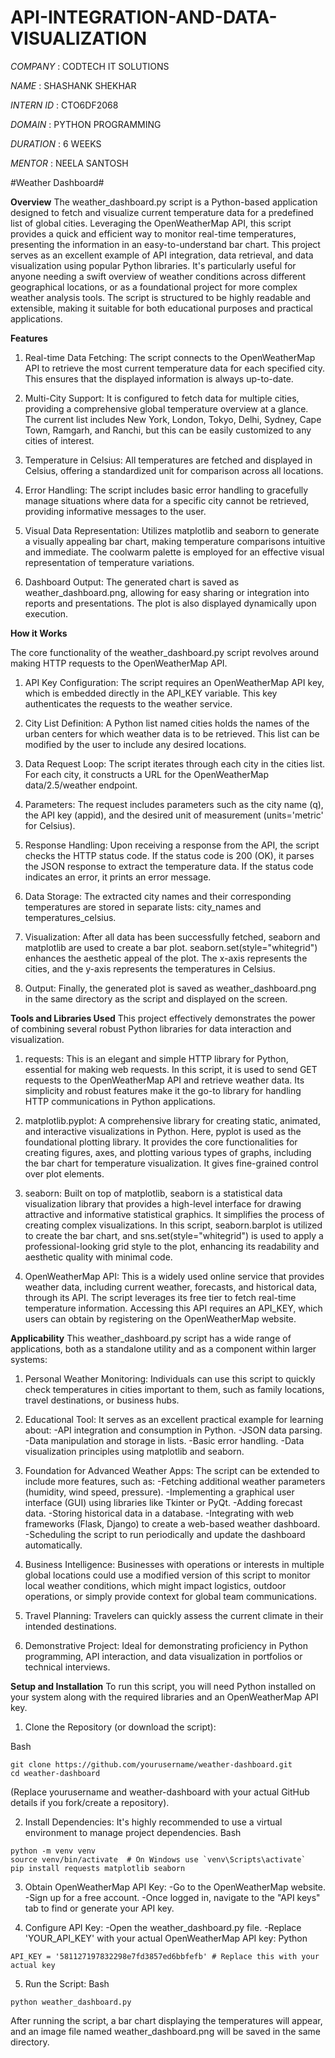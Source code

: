 # API-INTEGRATION-AND-DATA-VISUALIZATION

*COMPANY* : CODTECH IT SOLUTIONS

*NAME* : SHASHANK SHEKHAR

*INTERN ID* : CTO6DF2068

*DOMAIN* : PYTHON PROGRAMMING

*DURATION* : 6 WEEKS

*MENTOR* : NEELA SANTOSH

  #Weather Dashboard#

**Overview**
The weather_dashboard.py script is a Python-based application designed to fetch and visualize current temperature data for a predefined list of global cities. Leveraging the OpenWeatherMap API, this script provides a quick and efficient way to monitor real-time temperatures, presenting the information in an easy-to-understand bar chart. This project serves as an excellent example of API integration, data retrieval, and data visualization using popular Python libraries. It's particularly useful for anyone needing a swift overview of weather conditions across different geographical locations, or as a foundational project for more complex weather analysis tools. The script is structured to be highly readable and extensible, making it suitable for both educational purposes and practical applications.

**Features**
1. Real-time Data Fetching: The script connects to the OpenWeatherMap API to retrieve the most current temperature data for each specified city. This ensures that the displayed information is always up-to-date.

2. Multi-City Support: It is configured to fetch data for multiple cities, providing a comprehensive global temperature overview at a glance. The current list includes New York, London, Tokyo, Delhi, Sydney,        Cape Town, Ramgarh, and Ranchi, but this can be easily customized to any cities of interest.

3. Temperature in Celsius: All temperatures are fetched and displayed in Celsius, offering a standardized unit for comparison across all locations.

4. Error Handling: The script includes basic error handling to gracefully manage situations where data for a specific city cannot be retrieved, providing informative messages to the user.

5. Visual Data Representation: Utilizes matplotlib and seaborn to generate a visually appealing bar chart, making temperature comparisons intuitive and immediate. The coolwarm palette is employed for an effective visual representation of temperature variations.

6. Dashboard Output: The generated chart is saved as weather_dashboard.png, allowing for easy sharing or integration into reports and presentations. The plot is also displayed dynamically upon execution.

**How it Works**

The core functionality of the weather_dashboard.py script revolves around making HTTP requests to the OpenWeatherMap API.

1. API Key Configuration: The script requires an OpenWeatherMap API key, which is embedded directly in the API_KEY variable. This key authenticates the requests to the weather service.

2. City List Definition: A Python list named cities holds the names of the urban centers for which weather data is to be retrieved. This list can be modified by the user to include any desired locations.

3. Data Request Loop: The script iterates through each city in the cities list. For each city, it constructs a URL for the OpenWeatherMap data/2.5/weather endpoint.

4. Parameters: The request includes parameters such as the city name (q), the API key (appid), and the desired unit of measurement (units='metric' for Celsius).

5. Response Handling: Upon receiving a response from the API, the script checks the HTTP status code. If the status code is 200 (OK), it parses the JSON response to extract the temperature data. If the status code indicates an error, it prints an error message.

6. Data Storage: The extracted city names and their corresponding temperatures are stored in separate lists: city_names and temperatures_celsius.

7. Visualization: After all data has been successfully fetched, seaborn and matplotlib are used to create a bar plot. seaborn.set(style="whitegrid") enhances the aesthetic appeal of the plot. The x-axis represents the cities, and the y-axis represents the temperatures in Celsius.

8. Output: Finally, the generated plot is saved as weather_dashboard.png in the same directory as the script and displayed on the screen.

**Tools and Libraries Used**
This project effectively demonstrates the power of combining several robust Python libraries for data interaction and visualization.

1. requests: This is an elegant and simple HTTP library for Python, essential for making web requests. In this script, it is used to send GET requests to the OpenWeatherMap API and retrieve weather data. Its simplicity and robust features make it the go-to library for handling HTTP communications in Python applications.

2. matplotlib.pyplot: A comprehensive library for creating static, animated, and interactive visualizations in Python. Here, pyplot is used as the foundational plotting library. It provides the core functionalities for creating figures, axes, and plotting various types of graphs, including the bar chart for temperature visualization. It gives fine-grained control over plot elements.

3. seaborn: Built on top of matplotlib, seaborn is a statistical data visualization library that provides a high-level interface for drawing attractive and informative statistical graphics. It simplifies the process of creating complex visualizations. In this script, seaborn.barplot is utilized to create the bar chart, and sns.set(style="whitegrid") is used to apply a professional-looking grid style to the plot, enhancing its readability and aesthetic quality with minimal code.

4. OpenWeatherMap API: This is a widely used online service that provides weather data, including current weather, forecasts, and historical data, through its API. The script leverages its free tier to fetch real-time temperature information. Accessing this API requires an API_KEY, which users can obtain by registering on the OpenWeatherMap website.

**Applicability**
This weather_dashboard.py script has a wide range of applications, both as a standalone utility and as a component within larger systems:

1. Personal Weather Monitoring: Individuals can use this script to quickly check temperatures in cities important to them, such as family locations, travel destinations, or business hubs.

2. Educational Tool: It serves as an excellent practical example for learning about:
        -API integration and consumption in Python.
        -JSON data parsing.
        -Data manipulation and storage in lists.
        -Basic error handling.
        -Data visualization principles using matplotlib and seaborn.

3. Foundation for Advanced Weather Apps: The script can be extended to include more features, such as:
      -Fetching additional weather parameters (humidity, wind speed, pressure).
      -Implementing a graphical user interface (GUI) using libraries like Tkinter or PyQt.
      -Adding forecast data.
      -Storing historical data in a database.
      -Integrating with web frameworks (Flask, Django) to create a web-based weather dashboard.
      -Scheduling the script to run periodically and update the dashboard automatically.

4. Business Intelligence: Businesses with operations or interests in multiple global locations could use a modified version of this script to monitor local weather conditions, which might impact logistics, outdoor operations, or simply provide context for global team communications.

5. Travel Planning: Travelers can quickly assess the current climate in their intended destinations.

6. Demonstrative Project: Ideal for demonstrating proficiency in Python programming, API interaction, and data visualization in portfolios or technical interviews.

**Setup and Installation**
To run this script, you will need Python installed on your system along with the required libraries and an OpenWeatherMap API key.

1. Clone the Repository (or download the script):

Bash
```
git clone https://github.com/yourusername/weather-dashboard.git
cd weather-dashboard
```
  (Replace yourusername and weather-dashboard with your actual GitHub details if you fork/create a repository).

2. Install Dependencies:
    It's highly recommended to use a virtual environment to manage project dependencies.
Bash
```
python -m venv venv
source venv/bin/activate  # On Windows use `venv\Scripts\activate`
pip install requests matplotlib seaborn
```
3. Obtain OpenWeatherMap API Key:
      -Go to the OpenWeatherMap website.
      -Sign up for a free account.
      -Once logged in, navigate to the "API keys" tab to find or generate your API key.

4. Configure API Key:
    -Open the weather_dashboard.py file.
    -Replace 'YOUR_API_KEY' with your actual OpenWeatherMap API key:
Python
```
API_KEY = '581127197832298e7fd3857ed6bbfefb' # Replace this with your actual key
```
5. Run the Script:
Bash
```
python weather_dashboard.py
```
After running the script, a bar chart displaying the temperatures will appear, and an image file named weather_dashboard.png will be saved in the same directory.
